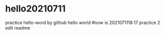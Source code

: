 # hello20210711
practice hello-word by github hello world
#now is 2021071118:17
practice 2 edit readme
